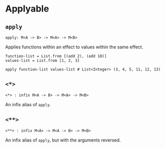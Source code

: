 # Applyable

## `apply`

```aml
apply: M<A -> B> -> M<A> -> M<B>
```

Applies functions within an effect to values within the same effect.

```aml
function-list = List.from [(add 2), (add 10)]
values-list = List.from [1, 2, 3]

apply function-list values-list # List<Integer> (3, 4, 5, 11, 12, 13)
```

## `<*>`

```aml
<*> : infix M<A -> B> -> M<A> -> M<B>
```

An infix alias of `apply`.

## `<**>`

```aml
<**> : infix M<A> -> M<A -> B> -> M<B>
```

An infix alias of `apply`, but with the arguments reversed.
